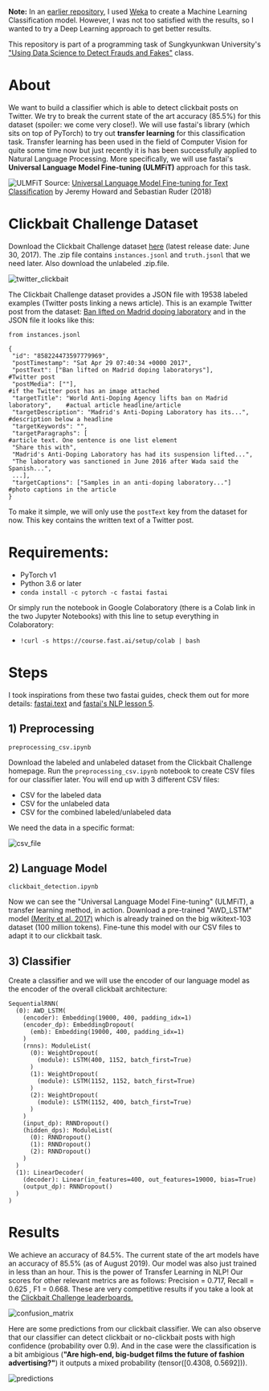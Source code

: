 **Note:** In an [earlier repository](https://github.com/magicaltrap/clickbait_weka "clickbait_weka"), I used [Weka](https://www.cs.waikato.ac.nz/ml/index.html "Weka Homepage") to create a Machine Learning Classification model. However, I was not too satisfied with the results, so I wanted to try a Deep Learning approach to get better results.

This repository is part of a programming task of Sungkyunkwan University's ["Using Data Science to Detect Frauds and Fakes"](https://summer.skku.edu/_res/summer/etc/Data&Phy_A1.pdf "Class Syllabus") class.

# About
We want to build a classifier which is able to detect clickbait posts on Twitter. We try to break the current state of the art accuracy (85.5%) for this dataset (spoiler: we come very close!). We will use fastai's library (which sits on top of PyTorch) to try out **transfer learning** for this classification task. Transfer learning has been used in the field of Computer Vision for quite some time now but just recently it is has been successfully applied to Natural Language Processing. More specifically, we will use fastai's **Universal Language Model Fine-tuning (ULMFiT)** approach for this task. 

![ULMFiT](./images/ulmfit.png)
Source: [Universal Language Model Fine-tuning for Text Classification](https://arxiv.org/pdf/1801.06146.pdf "ULMFiT") by Jeremy Howard and Sebastian Ruder (2018)


# Clickbait Challenge Dataset
Download the Clickbait Challenge dataset [here](https://www.clickbait-challenge.org "Clickbait Challenge") (latest release date: June 30, 2017). The .zip file contains `instances.jsonl` and `truth.jsonl` that we need later. Also download the unlabeled .zip.file.

![twitter_clickbait](./images/twitter_clickbait.PNG)

The Clickbait Challenge dataset provides a JSON file with 19538 labeled examples (Twitter posts linking a news article). This is an example Twitter post from the dataset: [Ban lifted on Madrid doping laboratory](https://twitter.com/bbcworld/status/858224473597779969?lang=en "Twitter Post") and in the JSON file it looks like this:

```
from instances.jsonl

{
 "id": "858224473597779969",
 "postTimestamp": "Sat Apr 29 07:40:34 +0000 2017",
 "postText": ["Ban lifted on Madrid doping laboratorys"],                     #Twitter post
 "postMedia": [""],                                                           #if the Twitter post has an image attached 
 "targetTitle": "World Anti-Doping Agency lifts ban on Madrid laboratory",    #actual article headline/article
 "targetDescription": "Madrid's Anti-Doping Laboratory has its...",           #description below a headline
 "targetKeywords": "",
 "targetParagraphs": [                                                        #article text. One sentence is one list element
 "Share this with", 
 "Madrid's Anti-Doping Laboratory has had its suspension lifted...", 
 "The laboratory was sanctioned in June 2016 after Wada said the Spanish...",
 ...],
 "targetCaptions": ["Samples in an anti-doping laboratory..."]                #photo captions in the article 
} 

```
To make it simple, we will only use the `postText` key from the dataset for now. This key contains the written text of a Twitter post.

# Requirements:

* PyTorch v1
* Python 3.6 or later
* `conda install -c pytorch -c fastai fastai`

Or simply run the notebook in Google Colaboratory (there is a Colab link in the two Jupyter Notebooks) with this line to setup everything in Colaboratory:
* `!curl -s https://course.fast.ai/setup/colab | bash`


# Steps

I took inspirations from these two fastai guides, check them out for more details: [fastai.text](https://docs.fast.ai/text.html "fastai.text") and [fastai's NLP lesson 5](https://github.com/fastai/course-nlp/blob/master/5-nn-imdb.ipynb "fastai NLP lesson 5").

## 1) Preprocessing
`preprocessing_csv.ipynb`

Download the labeled and unlabeled dataset from the Clickbait Challenge homepage. Run the `preprocessing_csv.ipynb` notebook to create CSV files for our classifier later. You will end up with 3 different  CSV files:
* CSV for the labeled data
* CSV for the unlabeled data
* CSV for the combined labeled/unlabeled data

We need the data in a specific format:

![csv_file](./images/csv.PNG)

## 2) Language Model
`clickbait_detection.ipynb`

Now we can see the "Universal Language Model Fine-tuning" (ULMFiT), a transfer learning method,  in action. Download a pre-trained "AWD_LSTM" model [(Merity et al. 2017)](https://arxiv.org/abs/1708.02182 "AWD_LSTM") which is already trained on the big wikitext-103 dataset (100 million tokens). Fine-tune this model with our CSV files to adapt it to our clickbait task. 

## 3) Classifier
Create a classifier and we will use the encoder of our language model as the encoder of the overall clickbait architecture:

```
SequentialRNN(
  (0): AWD_LSTM(
    (encoder): Embedding(19000, 400, padding_idx=1)
    (encoder_dp): EmbeddingDropout(
      (emb): Embedding(19000, 400, padding_idx=1)
    )
    (rnns): ModuleList(
      (0): WeightDropout(
        (module): LSTM(400, 1152, batch_first=True)
      )
      (1): WeightDropout(
        (module): LSTM(1152, 1152, batch_first=True)
      )
      (2): WeightDropout(
        (module): LSTM(1152, 400, batch_first=True)
      )
    )
    (input_dp): RNNDropout()
    (hidden_dps): ModuleList(
      (0): RNNDropout()
      (1): RNNDropout()
      (2): RNNDropout()
    )
  )
  (1): LinearDecoder(
    (decoder): Linear(in_features=400, out_features=19000, bias=True)
    (output_dp): RNNDropout()
  )
)

```

# Results
We achieve an accuracy of 84.5%. The current state of the art models have an accuracy of 85.5% (as of August 2019). Our model was also just trained in less than an hour. This is the power of Transfer Learning in NLP! Our scores for other relevant metrics are as follows: Precision = 0.717, Recall = 0.625 , F1 = 0.668. These are very competitive results if you take a look at the [Clickbait Challenge leaderboards.](https://www.clickbait-challenge.org/#results)


![confusion_matrix](./images/confusion_matrix.PNG)


Here are some predictions from our clickbait classifier. We can also observe that our classifier can detect clickbait or no-clickbait posts with high confidence (probability over 0.9). And in the case were the classification is a bit ambigious (**"Are high-end, big-budget films the future of fashion advertising?"**) it outputs a mixed probability (tensor([0.4308, 0.5692])).


![predictions](./images/clickbait_predictions.PNG)
